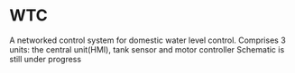 # WTC
A networked control system for domestic water level control.
Comprises 3 units: the central unit(HMI), tank sensor and motor controller
Schematic is still under progress
